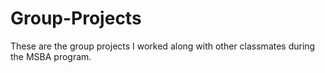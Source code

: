 # Group-Projects
These are the group projects I worked along with other classmates during the MSBA program.
